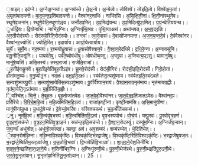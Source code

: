

  
॒याइत्। इद॑ग्ने। अ॒ग्नेअ॒ग्नयः॑। अ॒ग्नय॑स्ते। ते॒अ॒न्ये। अ॒न्येत्वे। त्वेविश्वे॑। त्वेइति॒त्वे। विश्वे॑अ॒मृताः॑। अ॒मृता॑मादयन्ते। मा॒द॒य॒न्त॒इति॑मादयन्ते।। वैश्वा॑नर॒नाभिः॑। नाभि॑रसि। अ॒सि॒क्षि॒ती॒नां। क्षि॒ती॒नांस्थूणे॑व। स्थूणे॑व॒जना॑न्। स्थूणे॒वेति॒स्थूणा॑ऽइव। जनाँ॑उप॒मित्। उ॒प॒मिद्य॑यन्थ। उ॒प॒मिदित्यु॑प॒ऽमित्। य॒य॒न्थेति॑ययन्थ।।  
ू॒र्धादि॒वः। दि॒वोनाभिः॑। नाभि॑र॒ग्निः। अ॒ग्निःपृ॑थि॒व्याः। पृ॒थि॒व्याअथ॑। अथा॑भवत्। अ॒भ॒व॒दर॒तिः। अ॒र॒तीरोद॑स्योः। रोद॑स्यो॒रिति॒रोद॑स्योः।। तन्त्वा॑। त्वा॒दे॒वासः॑। दे॒वासो॑जनयन्त। अ॒ज॒न॒य॒न्त॒दे॒वं। दे॒वंवैश्वा॑नर। वैश्वा॑नर॒ज्योतिः॑। ज्योति॒रित्। इदार्या॑य। आर्या॒येत्यार्या॑य।।  
सूर्ये॑। सूर्ये॒न। नर॒श्मयः॑। र॒श्मयो॑ध्रु॒वासः॑। ध्रु॒वासो॑वैश्वान॒रे। वै॒श्वा॒न॒रेद॑धिरे। द॒धि॒रे॒ग्ना। अ॒ग्नावसू॑नि। वसू॒नीति॒वसू॑नि।। यापर्व॑तेषु। पर्व॑ते॒ष्वोष॑धीषु। ओष॑धीष्व॒प्सु। अ॒प्सुया। अ॒प्स्वित्य॒प्ऽसु। यामानु॑षेषु। मानु॑षे॒ष्वसि॑। असि॒तस्य॑। तस्य॒राजा॑। राजेति॒राजा॑।।  
ृ॒ह॒तीइ॑वसू॒नवे॑। बृ॒ह॒तीइ॒वेति॑बृ॒ह॒तीऽइ॑व। सू॒नवे॒रोद॑सी। रोद॑सी॒गिरः॑। रोद॑सी॒इति॒रोद॑सी। गिरो॒होता॑। होता॑मनु॒ष्यः॑। म॒नु॒ष्यो३॒॑न। नदक्षः॑। दक्ष॒इति॒दक्षः॑।। स्व॑र्वतेस॒त्यशु॑ष्माय। स्व॑र्वतइति॒स्वः॑ऽवते। स॒त्यशु॑ष्मायपू॒र्वीः। स॒त्यशु॑ष्मा॒येति॑स॒त्यऽशु॑ष्माय। पू॒र्वीर्वै॑श्वान॒राय॑। वै॒श्वा॒न॒राय॒नृत॑माय। नृत॑मायय॒ह्वीः। नृत॑मा॒येति॒नृऽत॑माय। य॒ह्वीरिति॑य॒ह्वीः।।  
ि॒वश्चि॑त्। चि॒त्ते॒। ते॒बृ॒ह॒तः। बृ॒ह॒तोजा॑तवेदः। जा॒त॒वे॒दो॒वैश्वा॑नर। जा॒त॒वे॒द॒इति॑जातऽवेदः। वैश्वा॑नर॒प्र। प्ररि॑रिचे। रि॒रि॒चे॒म॒हि॒त्वं। म॒हि॒त्वमिति॑म॒हि॒ऽत्वं।। राजा॑कृष्टी॒नां। कृ॒ष्टी॒नाम॑सि। अ॒सि॒मानु॑षीणां। मानु॑षीणांयु॒धा। यु॒धादे॒वेभ्यः॑। दे॒वेभ्यो॒वरि॑वः। वरि॑वश्चकर्थ। च॒क॒र्थेति॑चकर्थ।।  
्रनु। नूम॑हि॒त्वं। म॒हि॒त्वंवृ॑ष॒भस्य॑। म॒हि॒त्वमिति॑म॒हि॒ऽत्वं। वृ॒ष॒भस्य॑वोचं। वो॒चं॒यं। यम्पू॒रवः॑। पू॒रवो॑वृत्र॒हणं॑। वृ॒त्र॒हणं॒सच॑न्ते। वृ॒त्र॒हन॒मिति॑वृ॒त्र॒ऽहनं॑। सच॑न्त॒इति॒सच॑न्ते।। वै॒श्वा॒न॒रोदस्युं॑। दस्यु॑म॒ग्निः। अ॒ग्निर्ज॑घ॒न्वान्। ज॒घ॒न्वाँ अधू॑नोत्। अधू॑नो॒त्काष्ठा॑। काष्ठा॒ अव॑। अव॒शम्ब॑रं। शम्ब॑रम्भेत्। भे॒दिति॑भेत्।।  
ै॒श्वा॒न॒रोम॑हि॒म्ना। म॒हि॒म्नावि॒श्वकृ॑ष्टिः। वि॒श्वकृ॑ष्टिर्भ॒रद्वाजे॑षु। वि॒श्वकृ॑ष्टि॒रिति॑वि॒श्वऽकृ॑ष्टिः। भ॒रद्वाजे॑षुयज॒तः। भ॒रद्वा॑जे॒ष्विति॑भ॒रत्ऽवा॑जेषु। य॒ज॒तोवि॒भावा॑। वि॒भावेति॑वि॒भाऽवा॑।। शा॒त॒व॒ने॒येश॒तिनी॑भिः। शा॒त॒व॒ने॒यइति॑शा॒त॒ऽव॒ने॒ये। श॒तिनी॑भिर॒ग्निः। अ॒ग्निःपु॑रुणी॒थे। पु॒रु॒णी॒थेज॑रथे। पु॒रु॒नी॒थइति॑पु॒रु॒ऽनी॒थे। ज॒र॒ते॒सू॒नृता॑वान्। सू॒नृता॑वा॒निति॑सू॒नृता॑ऽवान्।। 25 ।।  
